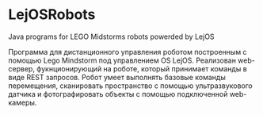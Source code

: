 # LejOSRobots
Java programs for LEGO Midstorms robots powerded by LejOS 

Программа для дистанционного управления роботом построенным с помощью Lego Mindstorm под управлением OS LejOS. 
Реализован web-сервер, фукнционирующий на роботе, который принимает команды в виде REST запросов.
Робот умеет выполнять базовые команды перемещения, сканировать пространство с помощью ультразвукового датчика и фотографировать объекты с помощью подключенной web-камеры.
